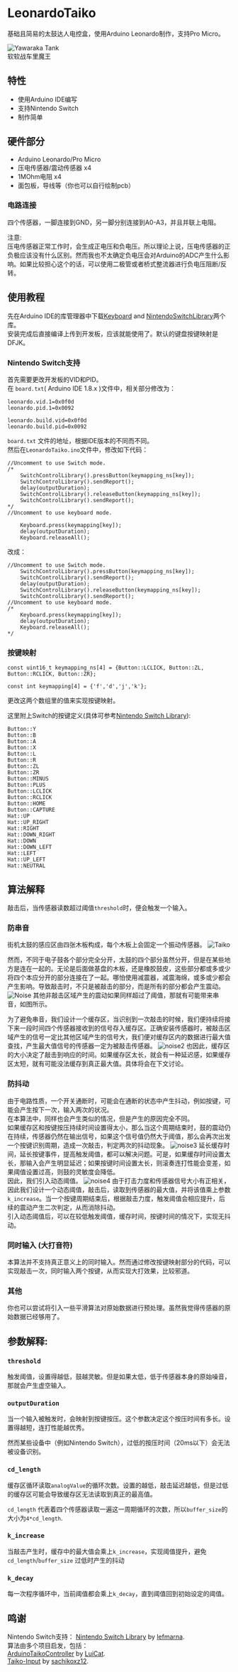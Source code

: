 # LeonardoTaiko

基础且简易的太鼓达人电控盒，使用Arduino Leonardo制作，支持Pro Micro。

![Yawaraka Tank](https://raw.githubusercontent.com/judjdigj/LeonardoTaiko/main/pics/result.jpg)  
软软战车里魔王

## 特性

* 使用Arduino IDE编写
* 支持Nintendo Switch
* 制作简单

## 硬件部分
* Arduino Leonardo/Pro Micro
* 压电传感器/震动传感器 x4  
* 1MOhm电阻 x4  
* 面包板，导线等（你也可以自行绘制pcb）


### 电路连接
四个传感器，一脚连接到GND，另一脚分别连接到A0-A3，并且并联上电阻。

注意:  
压电传感器正常工作时，会生成正电压和负电压。所以理论上说，压电传感器的正负极应该没有什么区别。然而我也不太确定负电压会对Arduino的ADC产生什么影响。如果比较担心这个的话，可以使用二极管或者桥式整流器进行负电压阻断/反转。

## 使用教程
先在Arduino IDE的库管理器中下载[Keyboard](https://www.arduino.cc/reference/en/language/functions/usb/keyboard/) and [NintendoSwitchLibrary](https://www.arduino.cc/reference/en/libraries/nintendoswitchcontrollibrary/)两个库。  
安装完成后直接编译上传到开发板，应该就能使用了。默认的键盘按键映射是DFJK。

### Nintendo Switch支持
首先需要更改开发板的VID和PID。   
在 ```board.txt```( Arduino IDE 1.8.x )文件中，相关部分修改为：
```
leonardo.vid.1=0x0f0d
leonardo.pid.1=0x0092

leonardo.build.vid=0x0f0d
leonardo.build.pid=0x0092
```
 ```board.txt``` 文件的地址，根据IDE版本的不同而不同。   
然后在```LeonardoTaiko.ino```文件中，修改如下代码：
```
//Uncomment to use Switch mode.
/*
    SwitchControlLibrary().pressButton(keymapping_ns[key]);
    SwitchControlLibrary().sendReport();
    delay(outputDuration);
    SwitchControlLibrary().releaseButton(keymapping_ns[key]);
    SwitchControlLibrary().sendReport();
*/
//Uncomment to use keyboard mode.

    Keyboard.press(keymapping[key]);
    delay(outputDuration);
    Keyboard.releaseAll();
```
改成：
```
//Uncomment to use Switch mode.
    SwitchControlLibrary().pressButton(keymapping_ns[key]);
    SwitchControlLibrary().sendReport();
    delay(outputDuration);
    SwitchControlLibrary().releaseButton(keymapping_ns[key]);
    SwitchControlLibrary().sendReport();
//Uncomment to use keyboard mode.
/*
    Keyboard.press(keymapping[key]);
    delay(outputDuration);
    Keyboard.releaseAll();
*/
```
### 按键映射

```
const uint16_t keymapping_ns[4] = {Button::LCLICK, Button::ZL, Button::RCLICK, Button::ZR};

const int keymapping[4] = {'f','d','j','k'};
```
更改这两个数组里的值来实现按键映射。  

这里附上Switch的按键定义(具体可参考[Nintendo Switch Library](https://www.arduino.cc/reference/en/libraries/nintendoswitchcontrollibrary/)):
```
Button::Y
Button::B
Button::A
Button::X
Button::L
Button::R
Button::ZL
Button::ZR
Button::MINUS
Button::PLUS
Button::LCLICK
Button::RCLICK
Button::HOME
Button::CAPTURE
Hat::UP
Hat::UP_RIGHT
Hat::RIGHT
Hat::DOWN_RIGHT
Hat::DOWN
Hat::DOWN_LEFT
Hat::LEFT
Hat::UP_LEFT
Hat::NEUTRAL
```
## 算法解释
敲击后，当传感器读数超过阈值```threshold```时，便会触发一个输入。

### 防串音
街机太鼓的感应区由四张木板构成，每个木板上会固定一个振动传感器。
![Taiko](https://raw.githubusercontent.com/judjdigj/LeonardoTaiko/develop/pics/TaikoStructure.jpg)

然而，不同于电子鼓各个部分完全分开，太鼓的四个部分虽然分开，但是在某些地方是连在一起的。无论是后面做基盘的木板，还是橡胶鼓皮，这些部分都或多或少将四个本应分开的部分连接在了一起。哪怕使用减震器，减震海绵，或多或少都会产生影响。导致敲击时，不只是被敲击的部分，而是所有的部分都会产生震动。
![Noise](https://raw.githubusercontent.com/judjdigj/LeonardoTaiko/develop/pics/Notes_240218_171911.jpg)
其他非敲击区域产生的震动如果同样超过了阈值，那就有可能带来串音，如图所示。   

为了避免串音，我们设计一个缓存区，当识别到一次敲击的时候，我们便持续将接下来一段时间四个传感器接收到的信号存入缓存区。正确安装传感器时，被敲击区域产生的信号一定比其他区域产生的信号大，我们便对缓存区内的数据进行最大值查找，产生最大值信号的传感器一定为被敲击传感器。
![noise2](https://raw.githubusercontent.com/judjdigj/LeonardoTaiko/develop/pics/Notes_240218_172301.jpg)
也因此，缓存区的大小决定了敲击到响应的时间。如果缓存区太长，就会有一种延迟感，如果缓存区太短，就有可能没法缓存到真正最大值。具体将会在下文讨论。

### 防抖动

由于电路性质，一个开关通断时，可能会在通断的状态中产生抖动，例如按键，可能会产生按下一次，输入两次的状况。   
在本算法中，同样也会产生类似的情况，但是产生的原因完全不同。   
如果缓存区和按键按压持续时间设置得太小，那么当这个周期结束时，鼓的震动仍在持续，传感器仍然在输出信号，如果这个信号值仍然大于阈值，那么会再次出发一个按键识别周期，造成一次敲击，判定两次的抖动现象。
![noise3](https://raw.githubusercontent.com/judjdigj/LeonardoTaiko/develop/pics/Notes_240218_172950.jpg)
延长缓存时间，延长按键事件，提高触发阈值，都可以解决问题。可是，如果缓存时间设置太长，那输入会产生明显延迟；如果按键时间设置太长，则滚奏连打性能会变差，如果阈值设置过高，则鼓的灵敏度会降低。   
因此，我们引入动态阈值。
![noise4](https://raw.githubusercontent.com/judjdigj/LeonardoTaiko/develop/pics/Notes_240218_173352.jpg)
由于打击力度和传感器信号大小有正相关，因此我们设计一个动态阈值，敲击后，读取到传感器的最大值，并将该值乘上参数```k_increase```。当一个按键周期结束后，根据敲击力度，触发阈值会相应提升，后续的震动产生二次判定，从而消除抖动。   
引入动态阈值后，可以在较低触发阈值，缓存时间，按键时间的情况下，实现无抖动。

### 同时输入 (大打音符)

本算法并不支持真正意义上的同时输入。然而通过修改按键映射部分的代码，可以实现敲击一次，同时输入两个按键，从而实现大打效果，比较邪道。

### 其他
你也可以尝试将引入一些平滑算法对原始数据进行预处理。虽然我觉得传感器的原始数据已经够用了。

## 参数解释:

### ```threshold```

触发阈值，设置得越低，鼓越灵敏。但是如果太低，低于传感器本身的原始噪音，那就会产生虚空输入。

### ```outputDuration```
当一个输入被触发时，会映射到按键按压。这个参数决定这个按压时间有多长。设置得越短，连打性能越优秀。

然而某些设备中（例如Nintendo Switch），过低的按压时间（20ms以下）会无法被设备识别。

### ```cd_length```
缓存区循环读取```analogValue```的循环次数。设置的越低，敲击延迟越低，但是过低的缓存区可能会导致缓存区无法读取到真正的最高值。

 ```cd_length``` 代表着四个传感器读取一遍这一周期循环的次数，所以```buffer_size```的大小为```4*cd_length```.

### ```k_increase```
当敲击产生时，缓存中的最大值会乘上```k_increase```，实现阈值提升，避免```cd_length```/```buffer_size``` 过低时产生的抖动

### ```k_decay```
每一次程序循环中，当前阈值都会乘上```k_decay```，直到阈值回到初始设定的阈值。


## 鸣谢
Nintendo Switch支持：
[Nintendo Switch Library](https://www.arduino.cc/reference/en/libraries/nintendoswitchcontrollibrary/) by [lefmarna](https://github.com/lefmarna).  
算法由多个项目启发，包括：  
 [ArduinoTaikoController](https://github.com/LuiCat/ArduinoTaikoController) by [LuiCat](https://github.com/LuiCat).  
[Taiko-Input](https://github.com/sachikoxz12/Taiko-Input) by [sachikoxz12](https://github.com/sachikoxz12).